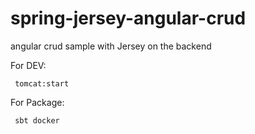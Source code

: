 # spring-jersey-angular-crud
angular crud sample with Jersey on the backend

For DEV:

     tomcat:start

For Package:

     sbt docker
